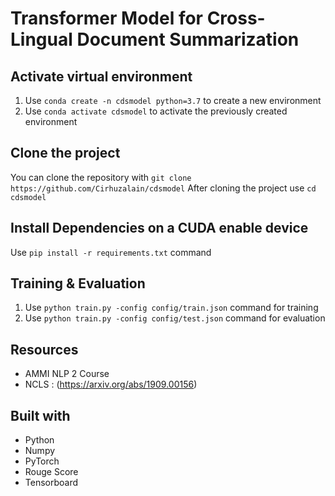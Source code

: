# Transformer Model for Cross-Lingual Document Summarization

## Activate virtual environment
1. Use `conda create -n cdsmodel python=3.7` to create a new environment
2. Use `conda activate cdsmodel` to activate the previously created environment

## Clone the project
You can clone the repository with `git clone https://github.com/Cirhuzalain/cdsmodel`
After cloning the project use `cd cdsmodel`

## Install Dependencies on a CUDA enable device
Use `pip install -r requirements.txt` command

## Training & Evaluation
1. Use `python train.py -config config/train.json` command for training
2. Use `python train.py -config config/test.json` command for evaluation

## Resources
* AMMI NLP 2 Course
* NCLS : (https://arxiv.org/abs/1909.00156)

## Built with
* Python
* Numpy
* PyTorch
* Rouge Score
* Tensorboard